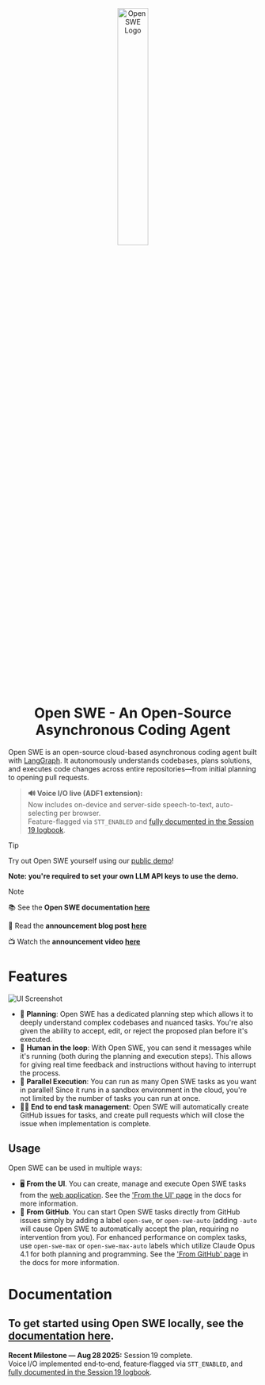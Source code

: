 <div align="center">
  <picture>
    <source media="(prefers-color-scheme: dark)" srcset="apps/docs/logo/dark.svg">
    <source media="(prefers-color-scheme: light)" srcset="apps/docs/logo/light.svg">
    <img src="apps/docs/logo/dark.svg" alt="Open SWE Logo" width="35%">
  </picture>
</div>

<div align="center">
  <h1>Open SWE - An Open-Source Asynchronous Coding Agent</h1>
</div>

Open SWE is an open-source cloud-based asynchronous coding agent built with [LangGraph](https://langchain-ai.github.io/langgraphjs/). It autonomously understands codebases, plans solutions, and executes code changes across entire repositories—from initial planning to opening pull requests.

> **🔊 Voice I/O live (ADF1 extension):**  
> Now includes on-device and server-side speech-to-text, auto-selecting per browser.  
> Feature-flagged via `STT_ENABLED` and [fully documented in the Session 19 logbook](instructions/session19_voice_io_logbook.md).

> [!TIP]
> Try out Open SWE yourself using our [public demo](https://swe.langchain.com)!
>
> **Note: you're required to set your own LLM API keys to use the demo.**

> [!NOTE]
> 📚 See the **Open SWE documentation [here](https://docs.langchain.com/labs/swe/)**
>
> 💬 Read the **announcement blog post [here](https://blog.langchain.com/introducing-open-swe-an-open-source-asynchronous-coding-agent/)**
>
> 📺 Watch the **announcement video [here](https://youtu.be/TaYVvXbOs8c)**

# Features

![UI Screenshot](./static/ui-screenshot.png)

- 📝 **Planning**: Open SWE has a dedicated planning step which allows it to deeply understand complex codebases and nuanced tasks. You're also given the ability to accept, edit, or reject the proposed plan before it's executed.
- 🤝 **Human in the loop**: With Open SWE, you can send it messages while it's running (both during the planning and execution steps). This allows for giving real time feedback and instructions without having to interrupt the process.
- 🏃 **Parallel Execution**: You can run as many Open SWE tasks as you want in parallel! Since it runs in a sandbox environment in the cloud, you're not limited by the number of tasks you can run at once.
- 🧑‍💻 **End to end task management**: Open SWE will automatically create GitHub issues for tasks, and create pull requests which will close the issue when implementation is complete.


## Usage

Open SWE can be used in multiple ways:

- 🖥️ **From the UI**. You can create, manage and execute Open SWE tasks from the [web application](https://swe.langchain.com). See the ['From the UI' page](https://docs.langchain.com/labs/swe/usage/ui) in the docs for more information.
- 📝 **From GitHub**. You can start Open SWE tasks directly from GitHub issues simply by adding a label `open-swe`, or `open-swe-auto` (adding `-auto` will cause Open SWE to automatically accept the plan, requiring no intervention from you). For enhanced performance on complex tasks, use `open-swe-max` or `open-swe-max-auto` labels which utilize Claude Opus 4.1 for both planning and programming. See the ['From GitHub' page](https://docs.langchain.com/labs/swe/usage/github) in the docs for more information.

# Documentation

To get started using Open SWE locally, see the [documentation here](https://docs.langchain.com/labs/swe/).
---

**Recent Milestone — Aug 28 2025:** Session 19 complete.  
Voice I/O implemented end‑to‑end, feature‑flagged via `STT_ENABLED`, and [fully documented in the Session 19 logbook](instructions/session19_voice_io_logbook.md).



